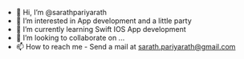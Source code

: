 - 👋 Hi, I’m @sarathpariyarath
- 👀 I’m interested in App development and a little party
- 🌱 I’m currently learning Swift IOS App development
- 💞️ I’m looking to collaborate on ...
- 📫 How to reach me - Send a mail at sarath.pariyarath@gmail.com



<!---
sarathpariyarath/sarathpariyarath is a ✨ special ✨ repository because its `README.md` (this file) appears on your GitHub profile.
You can click the Preview link to take a look at your changes.
--->
